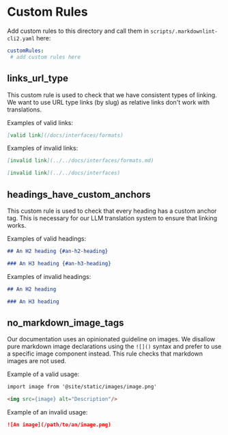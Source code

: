 # Custom Rules

Add custom rules to this directory and call them in `scripts/.markdownlint-cli2.yaml` here:

```yaml
customRules:
 # add custom rules here
```

## links_url_type

This custom rule is used to check that we have consistent types of linking.
We want to use URL type links (by slug) as relative links don't work with
translations.

Examples of valid links: 

```markdown
[valid link](/docs/interfaces/formats)
```

Examples of invalid links:

```markdown
[invalid link](../../docs/interfaces/formats.md)
```

```markdown
[invalid link](../../docs/interfaces)
```

## headings_have_custom_anchors

This custom rule is used to check that every heading has a custom anchor tag.
This is necessary for our LLM translation system to ensure that linking works.

Examples of valid headings:

```markdown
## An H2 heading {#an-h2-heading}

### An H3 heading {#an-h3-heading}
```

Examples of invalid headings:

```markdown
## An H2 heading

### An H3 heading
```

## no_markdown_image_tags

Our documentation uses an opinionated guideline on images. We disallow pure
markdown image declarations using the `![]()` syntax and prefer to use a
specific image component instead. This rule checks that markdown images are not
used.

Example of a valid usage:

```markdown
import image from '@site/static/images/image.png'

<img src={image} alt="Description"/>
```

Example of an invalid usage:

```markdown
![An image](/path/to/an/image.png)
```
